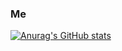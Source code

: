 ### Me

[![Anurag's GitHub stats](https://github-readme-stats.vercel.app/api?username=hevans90)](https://github.com/anuraghazra/github-readme-stats)


<!--
**hevans90/hevans90** is a ✨ _special_ ✨ repository because its `README.md` (this file) appears on your GitHub profile.

Here are some ideas to get you started:

- 🔭 I’m currently working on ...
- 🌱 I’m currently learning ...
- 👯 I’m looking to collaborate on ...
- 🤔 I’m looking for help with ...
- 💬 Ask me about ...
- 📫 How to reach me: ...
- 😄 Pronouns: ...
- ⚡ Fun fact: ...
-->
